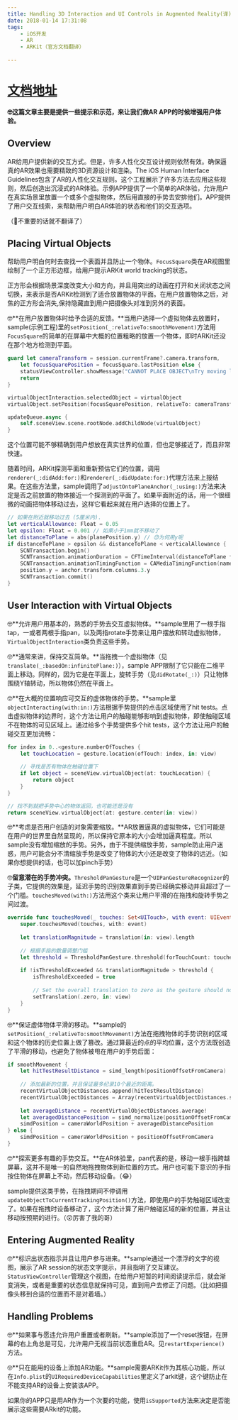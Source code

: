 ```yaml
---
title: Handling 3D Interaction and UI Controls in Augmented Reality(译)
date: 2018-01-14 17:31:08
tags: 
	- iOS开发 
	- AR
	- ARKit（官方文档翻译）
	
---
```


# [文档地址](https://developer.apple.com/documentation/arkit/handling_3d_interaction_and_ui_controls_in_augmented_reality)

**🤓这篇文章主要是提供一些提示和示范，来让我们做AR APP的时候增强用户体验。**

## Overview

AR给用户提供新的交互方式。但是，许多人性化交互设计规则依然有效。确保逼真的AR效果也需要精致的3D资源设计和渲染。The iOS Human Interface Guidelines包含了AR的人性化交互规则。这个工程展示了许多方法去应用这些规则，然后创造出沉浸式的AR体验。示例APP提供了一个简单的AR体验，允许用户在真实场景里放置一个或多个虚拟物体，然后用直接的手势去安排他们。APP提供了用户交互线索，来帮助用户明白AR体验的状态和他们的交互选项。

（🙂不重要的话就不翻译了）

## Placing Virtual Objects

帮助用户明白何时去查找一个表面并且防止一个物体。`FocusSquare`类在AR视图里绘制了一个正方形边框，给用户提示ARKit world tracking的状态。

正方形会根据场景深度改变大小和方向，并且用突出的动画在打开和关闭状态之间切换，来表示是否ARKit检测到了适合放置物体的平面。在用户放置物体之后，对焦的正方形会消失,保持隐藏直到用户把摄像头对准到另外的表面。

🤓**在用户放置物体时给予合适的反馈。**当用户选择一个虚拟物体去放置时，sample(示例工程)里的`setPosition(_:relativeTo:smoothMovement)`方法用`FocusSquare`的简单的在屏幕中大概的位置粗略的放置一个物体，即时ARKit还没在那个地方检测到平面。

```swift
guard let cameraTransform = session.currentFrame?.camera.transform,
    let focusSquarePosition = focusSquare.lastPosition else {
    statusViewController.showMessage("CANNOT PLACE OBJECT\nTry moving left or right.")
    return
}

virtualObjectInteraction.selectedObject = virtualObject
virtualObject.setPosition(focusSquarePosition, relativeTo: cameraTransform, smoothMovement: false)

updateQueue.async {
    self.sceneView.scene.rootNode.addChildNode(virtualObject)
}
```

这个位置可能不够精确到用户想放在真实世界的位置，但也足够接近了，而且非常快速。

随着时间，ARKit探测平面和重新预估它们的位置，调用`renderer(_:didAdd:for:)`和`renderer(_:didUpdate:for:)`代理方法来上报结果。在这些方法里，sample调用了`adjustOntoPlaneAnchor(_:using:)`方法来决定是否之前放置的物体接近一个探测到的平面了。如果平面附近的话，用一个很细微的动画把物体移动过去，这样它看起来就在用户选择的位置上了。

```swift
// 如果在附近就移动过去 (5厘米内).
let verticalAllowance: Float = 0.05
let epsilon: Float = 0.001 // 如果小于1mm就不移动了
let distanceToPlane = abs(planePosition.y) // 😓为何用y呢
if distanceToPlane > epsilon && distanceToPlane < verticalAllowance {
    SCNTransaction.begin()
    SCNTransaction.animationDuration = CFTimeInterval(distanceToPlane * 500) // Move 2 mm per second.
    SCNTransaction.animationTimingFunction = CAMediaTimingFunction(name: kCAMediaTimingFunctionEaseInEaseOut)
    position.y = anchor.transform.columns.3.y
    SCNTransaction.commit()
}
```

## User Interaction with Virtual Objects

🤓**允许用户用基本的，熟悉的手势去交互虚拟物体。**sample里用了一根手指tap，一或者两根手指pan，以及两指rotate手势来让用户摆放和转动虚拟物体，`VirtualObjectInteraction`类负责这些手势。

🤓**通常来讲，保持交互简单。**当拖拽一个虚拟物体（见`translate(_:basedOn:infinitePlane:)`），sample APP限制了它只能在二维平面上移动。同样的，因为它是在平面上，旋转手势（见`didRotate(_:)`）只让物体围绕Y轴转动，所以物体仍然在平面上。

🤓**在大概的位置响应可交互的虚体物体的手势。**sample里`objectInteracting(with:in:)`方法根据手势提供的点击区域使用了hit tests。点击虚拟物体的边界时，这个方法让用户的触碰能够影响到虚拟物体，即使触碰区域不在物体的可见区域上。通过给多个手势提供多个hit tests，这个方法让用户的触碰交互更加流畅：

```swift
for index in 0..<gesture.numberOfTouches {
    let touchLocation = gesture.location(ofTouch: index, in: view)
    
    // 寻找是否有物体在触碰位置下
    if let object = sceneView.virtualObject(at: touchLocation) {
        return object
    }
}

// 找不到就把手势中心的物体返回，也可能还是没有
return sceneView.virtualObject(at: gesture.center(in: view))
```

🤓**考虑是否用户创造的对象需要缩放。**AR放置逼真的虚拟物体，它们可能是在用户的世界里自然呈现的，所以保持它原本的大小会增加逼真程度。所以sample没有增加缩放的手势。另外，由于不提供缩放手势，sample防止用户迷惑，用户可能会分不清缩放手势是改变了物体的大小还是改变了物体的远近。（如果你想提供的话，也可以加pinch手势）

🤓**留意潜在的手势冲突。**`ThresholdPanGesture`是一个`UIPanGestureRecognizer`的子类，它提供的效果是，延迟手势的识别效果直到手势已经确实移动并且超过了一个门槛。`touchesMoved(with:)`方法用这个类来让用户平滑的在拖拽和旋转手势之间过渡。

```swift
override func touchesMoved(_ touches: Set<UITouch>, with event: UIEvent) {
    super.touchesMoved(touches, with: event)
    
    let translationMagnitude = translation(in: view).length
    
    // 根据手指的数量调整门槛
    let threshold = ThresholdPanGesture.threshold(forTouchCount: touches.count)
    
    if !isThresholdExceeded && translationMagnitude > threshold {
        isThresholdExceeded = true
        
        // Set the overall translation to zero as the gesture should now begin.
        setTranslation(.zero, in: view)
    }
}
```

🤓**保证虚体物体平滑的移动。**sample的`setPosition(_:relativeTo:smoothMovement)`方法在拖拽物体的手势识别的区域和这个物体的历史位置上做了篡改。通过算最近的点的平均位置，这个方法既创造了平滑的移动，也避免了物体被甩在用户的手势后面：


```swift
if smoothMovement {
    let hitTestResultDistance = simd_length(positionOffsetFromCamera)
    
    // 添加最新的位置，并且保证最多纪录10个最近的距离。
    recentVirtualObjectDistances.append(hitTestResultDistance)
    recentVirtualObjectDistances = Array(recentVirtualObjectDistances.suffix(10))
    
    let averageDistance = recentVirtualObjectDistances.average!
    let averagedDistancePosition = simd_normalize(positionOffsetFromCamera) * averageDistance
    simdPosition = cameraWorldPosition + averagedDistancePosition
} else {
    simdPosition = cameraWorldPosition + positionOffsetFromCamera
}
```

🤓**探索更多有趣的手势交互。**在AR体验里，pan代表的是，移动一根手指跨越屏幕，这并不是唯一的自然地拖拽物体到新位置的方式。用户也可能下意识的手指按住物体在屏幕上不动，然后移动设备。（😂）

sample提供这类手势，在拖拽期间不停调用`updateObjectToCurrentTrackingPosition()`方法，即使用户的手势触碰区域改变了。如果在拖拽时设备移动了，这个方法计算了用户触碰区域的新的位置，并且让移动按预期的进行。（😲厉害了我的哥）

## Entering Augmented Reality

🤓**标识出状态指示并且让用户参与进来。**sample通过一个漂浮的文字的视图，展示了AR session的状态文字提示，并且指明了交互建议。`StatusViewController`管理这个视图，在给用户短暂的时间阅读提示后，就会渐变消失，或者是重要的状态信息就保持可见，直到用户去修正了问题。（比如把摄像头移到合适的位置而不是对着墙。）

## Handling Problems

🤓**如果事与愿违允许用户重置或者刷新。**sample添加了一个reset按钮，在屏幕的右上角总是可见，允许用户无视当前状态重启AR。见`restartExperience()`方法。

🤓**只在能用的设备上添加AR功能。**sample需要ARKit作为其核心功能，所以在`Info.plist`的`UIRequiredDeviceCapabilities`里定义了arkit键，这个键防止在不能支持AR的设备上安装该APP。

如果你的APP只是用AR作为一个次要的功能，使用`isSupported`方法来决定是否能展示这些需要ARkit的功能。



